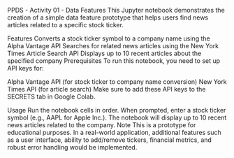 PPDS - Activity 01 - Data Features
This Jupyter notebook demonstrates the creation of a simple data feature prototype that helps users find news articles related to a specific stock ticker.

Features
Converts a stock ticker symbol to a company name using the Alpha Vantage API
Searches for related news articles using the New York Times Article Search API
Displays up to 10 recent articles about the specified company
Prerequisites
To run this notebook, you need to set up API keys for:

Alpha Vantage API (for stock ticker to company name conversion)
New York Times API (for article search)
Make sure to add these API keys to the SECRETS tab in Google Colab.

Usage
Run the notebook cells in order.
When prompted, enter a stock ticker symbol (e.g., AAPL for Apple Inc.).
The notebook will display up to 10 recent news articles related to the company.
Note
This is a prototype for educational purposes. In a real-world application, additional features such as a user interface, ability to add/remove tickers, financial metrics, and robust error handling would be implemented.
